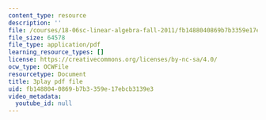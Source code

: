 ```yaml
---
content_type: resource
description: ''
file: /courses/18-06sc-linear-algebra-fall-2011/fb1488040869b7b3359e17ebcb3139e3_QNpj-gOXW9M.pdf
file_size: 64578
file_type: application/pdf
learning_resource_types: []
license: https://creativecommons.org/licenses/by-nc-sa/4.0/
ocw_type: OCWFile
resourcetype: Document
title: 3play pdf file
uid: fb148804-0869-b7b3-359e-17ebcb3139e3
video_metadata:
  youtube_id: null
---
```

